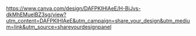 https://www.canva.com/design/DAFPKIHlAeE/H-BjJvs-dkMhEMuelBZ3sg/view?utm_content=DAFPKIHlAeE&utm_campaign=share_your_design&utm_medium=link&utm_source=shareyourdesignpanel
